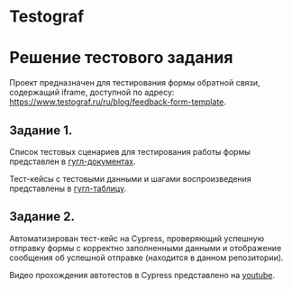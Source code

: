 # Testograf
# Решение тестового задания

Проект предназначен для тестирования формы обратной связи, содержащий iframe, доступной по адресу: https://www.testograf.ru/ru/blog/feedback-form-template.

## Задание 1.
Список тестовых сценариев для тестирования работы формы представлен в [гугл-документах](https://docs.google.com/document/d/1RjORybPQjWVA8XVBMj_3OStUKPqUghDE/edit?usp=sharing&ouid=100266153369666435540&rtpof=true&sd=true).

Тест-кейсы с тестовыми данными и шагами воспроизведения представлены в [гугл-таблицу](https://docs.google.com/spreadsheets/d/125inyJjyEu5V9wao_HWFIgbaTGwxnnft/edit?usp=sharing&ouid=100266153369666435540&rtpof=true&sd=true).

## Задание 2.
Автоматизирован тест-кейс на Cypress, проверяющий успешную отправку формы с корректно заполненными данными и отображение сообщения об успешной отправке (находится в данном репозитории).

Видео прохождения автотестов в Cypress представлено на [youtube](https://youtu.be/F-Xjl12D8WE).
